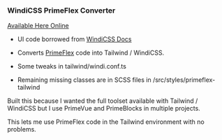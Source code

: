 ### WindiCSS PrimeFlex Converter

[Available Here Online](https://primeflex2tailwind.netlify.app)

* UI code borrowed from [WindiCSS Docs](https://github.com/windicss/docs)

* Converts [PrimeFlex](https://www.primefaces.org/primeflex/) code into Tailwind / WindiCSS.

* Some tweaks in tailwind/windi.conf.ts

* Remaining missing classes are in SCSS files in /src/styles/primeflex-tailwind

Built this because I wanted the full toolset available with Tailwind / WindiCSS but I use PrimeVue and PrimeBlocks in multiple projects.

This lets me use PrimeFlex code in the Tailwind environment with no problems.



